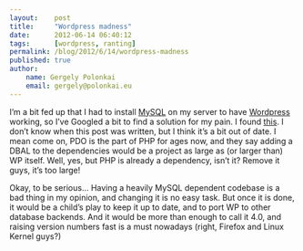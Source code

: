 ```yaml
---
layout:    post
title:     "Wordpress madness"
date:      2012-06-14 06:40:12
tags:      [wordpress, ranting]
permalink: /blog/2012/6/14/wordpress-madness
published: true
author:
    name: Gergely Polonkai
    email: gergely@polonkai.eu
---
```


I’m a bit fed up that I had to install [MySQL](http://www.mysql.com/) on my
server to have [Wordpress](http://wordpress.org/) working, so I’ve Googled a
bit to find a solution for my pain. I found
[this](http://codex.wordpress.org/Using_Alternative_Databases). I don’t know when
this post was written, but I think it’s a bit out of date. I mean come on, PDO
is the part of PHP for ages now, and they say adding a DBAL to the dependencies
would be a project as large as (or larger than) WP itself. Well,
yes, but PHP is already a dependency, isn’t it? Remove it guys, it’s too
large!

Okay, to be serious… Having a heavily MySQL dependent codebase is a bad
thing in my opinion, and changing it is no easy task. But once it is done, it
would be a child’s play to keep it up to date, and to port WP to other
database backends. And it would be more than enough to call it 4.0, and
raising version numbers fast is a must nowadays (right, Firefox and Linux
Kernel guys?)

